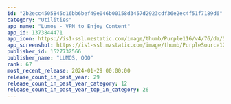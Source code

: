 ```yaml
---
id: "2b2ecc4505845d16bb6bef49e046b00158d3457d2923cdf36e2ec4f51f7189d6"
category: "Utilities"
app_name: "Lumos - VPN to Enjoy Content"
app_id: 1373844471
app_icon: https://is1-ssl.mzstatic.com/image/thumb/Purple116/v4/76/da/5c/76da5ca5-09c1-cfb2-3e17-5de3f87b556f/AppIconOnionVPN-0-0-1x_U007emarketing-0-7-0-0-85-220.png/1024x1024bb.png
app_screenshot: https://is1-ssl.mzstatic.com/image/thumb/PurpleSource126/v4/07/77/01/077701c5-6149-7448-d718-cb57ecf73a16/2ca185f3-8fc8-40d2-80fb-7755aed764e0__U005bEN_U005d_1242_U200a_U00d7_U200a2688_-1.jpg/1242x2688bb.png
publisher_id: 1527732566
publisher_name: "LUMOS, OOO"
rank: 67
most_recent_release: 2024-01-29 00:00:00
release_count_in_past_year: 29
release_count_in_past_year_category: 12
release_count_in_past_year_top_in_category: 26
---
```

